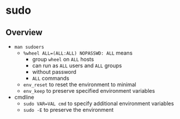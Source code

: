sudo
====

## Overview

- `man sudoers`
  - `%wheel ALL=(ALL:ALL) NOPASSWD: ALL` means
    - group `wheel` on `ALL` hosts
    - can run as `ALL` users and `ALL` groups
    - without password
    - `ALL` commands
  - `env_reset` to reset the environment to minimal
  - `env_keep` to preserve specified environment variables
- cmdline
  - `sudo VAR=VAL cmd` to specify additional environment variables
  - `sudo -E` to preserve the environment
